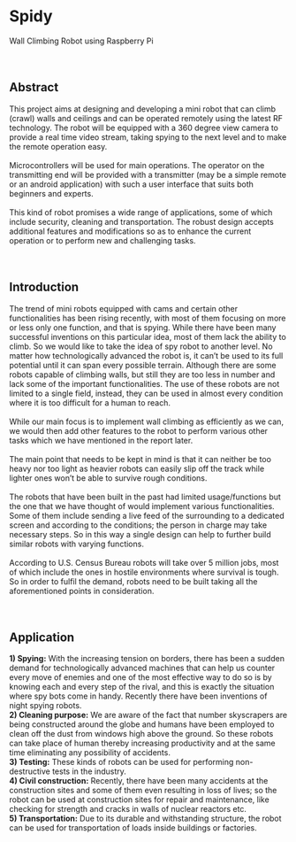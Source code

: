 # Spidy
Wall Climbing Robot using Raspberry Pi
<br><br><br>
## Abstract
This project aims at designing and developing a mini robot that can climb (crawl) walls and ceilings and can be operated remotely using the latest RF technology. The robot will be equipped with a 360 degree view camera to provide a real time video stream, taking spying to the next level and to make the remote operation easy. 
<br><br>
Microcontrollers will be used for main operations. The operator on the transmitting end will be provided with a transmitter (may be a simple remote or an android application) with such a user interface that suits both beginners and experts. 
<br><br>
This kind of robot promises a wide range of applications, some of which include security, cleaning and transportation. The robust design accepts additional features and modifications so as to enhance the current operation or to perform new and challenging tasks. 
<br><br><br>

## Introduction
The trend of mini robots equipped with cams and certain other functionalities has been rising recently, with most of them focusing on more or less only one function, and that is spying. While there have been many successful inventions on this particular idea, most of them lack the ability to climb. So we would like to take the idea of spy robot to another level.  No matter how technologically advanced the robot is, it can’t be used to its full potential until it can span every possible terrain. Although there are some robots capable of climbing walls, but still they are too less in number and lack some of the important functionalities. The use of these robots are not limited to a single field, instead, they can be used in almost every condition where it is too difficult for a human to reach. 
 <br><br>
While our main focus is to implement wall climbing as efficiently as we can, we would then add other features to the robot to perform various other tasks which we have mentioned in the report later. 
 <br><br>
The main point that needs to be kept in mind is that it can neither be too heavy nor too light as heavier robots can easily slip off the track while lighter ones won’t be able to survive rough conditions. 
 <br><br>
The robots that have been built in the past had limited usage/functions but the one that we have thought of would implement various functionalities. Some of them include sending a live feed of the surrounding to a dedicated screen and according to the conditions; the person in charge may take necessary steps. So in this way a single design can help to further build similar robots with varying functions. 
 <br><br>
According to U.S. Census Bureau robots will take over 5 million jobs, most of which include the ones in hostile environments where survival is tough. So in order to fulfil the demand, robots need to be built taking all the aforementioned points in consideration. 
 <br><br><br>
 
 ## Application
 **1) Spying:** With the increasing tension on borders, there has been a sudden demand for technologically advanced machines that can help us counter every move of enemies and one of the most effective way to do so is by knowing each and every step of the rival, and this is exactly the situation where spy bots come in handy. Recently there have been inventions of night spying robots. 
 <br>
**2) Cleaning purpose:** We are aware of the fact that number skyscrapers are being constructed around the globe and humans have been employed to clean off the dust from windows high above the ground. So these robots can take place of human thereby increasing productivity and at the same time eliminating any possibility of accidents. 
 <br>
**3) Testing:** These kinds of robots can be used for performing non-destructive tests in the industry. 
 <br>
**4) Civil construction:** Recently, there have been many accidents at the construction sites and some of them even resulting in loss of lives; so the robot can be used at construction sites for repair and maintenance, like checking for strength and cracks in walls of nuclear reactors etc. 
 <br>
**5) Transportation:** Due to its durable and withstanding structure, the robot can be used for transportation of loads inside buildings or factories. 
